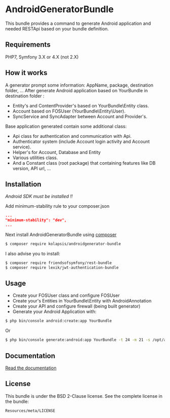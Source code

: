 AndroidGeneratorBundle
======================

This bundle provides a command to generate Android application and needed RESTApi based on your bundle definition.

Requirements
------------
PHP7, Symfony 3.X or 4.X (not 2.X)

How it works
------------

A generator prompt some information: AppName, package, destination folder, ...
After generate Android application based on YourBundle in destination folder :

- Entity's and ContentProvider's based on YourBundle\Entity class.
- Account based on FOSUser (YourBundle\Entity\User).
- SyncService and SyncAdapter between Account and Provider's.

Base application generated contain some additional class:

- Api class for authentication and communication with Api.
- Authenticator system (include Account login activity and Account service).
- Helper's for Account, Database and Entity
- Various utilities class.
- And a Constant class (root package) that containing features like DB version, API url, ...

Installation
------------

_Android SDK must be installed !!_

Add minimum-stability rule to your composer.json

``` JSON 
...
"minimum-stability": "dev",
...
```

Next install AndroidGeneratorBundle using [composer](https://getcomposer.org/doc/00-intro.md) 
``` BASH
$ composer require kolapsis/androidgenerator-bundle
```

I also advise you to install:
``` BASH
$ composer require friendsofsymfony/rest-bundle
$ composer require lexik/jwt-authentication-bundle
```

Usage
-----

- Create your FOSUser class and configure FOSUser
- Create your's Entities in YourBundle\Entity with AndroidAnnotation
- Create your API and configure firewall (being built generator)
- Generate your Android Application with:

``` BASH
$ php bin/console android:create:app YourBundle
```
Or
``` BASH
$ php bin/console generate:android:app YourBundle -t 24 -m 21 -s /opt/android -g 2.2.0 -a MyApp -p ~/workspace/MyApp -d host.com -u http://api.host.com
```

Documentation
-------------

[Read the documentation](https://btouchard.github.io/AndroidGeneratorBundle/)

License
-------

This bundle is under the BSD 2-Clause license. See the complete license in the bundle:

    Resources/meta/LICENSE
